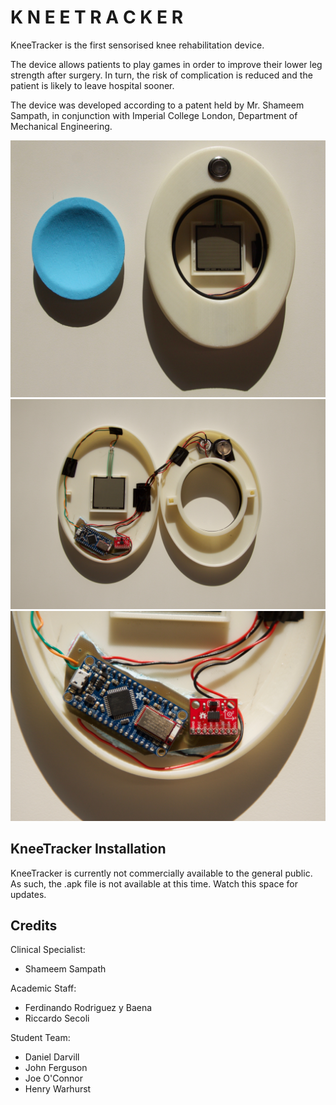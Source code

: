 # K N E E T R A C K E R
 KneeTracker is the first sensorised knee rehabilitation device. 
 
 The device allows patients to play games in order to improve their lower leg strength after surgery. In turn, the risk of complication is reduced and the patient is likely to leave hospital sooner.
 
 The device was developed according to a patent held by Mr. Shameem Sampath, in conjunction with Imperial College London, Department of Mechanical Engineering.
 
![Alt text](photos/IMG_5400.jpg?raw=true "Knee Tracker")
![Alt text](photos/IMG_5379.jpg?raw=true "Knee Tracker")
![Alt text](photos/IMG_5380.jpg?raw=true "Knee Tracker")

## KneeTracker Installation

KneeTracker is currently not commercially available to the general public. As such, the .apk file is not available at this time. Watch this space for updates.

## Credits

Clinical Specialist:

- Shameem Sampath

Academic Staff:

- Ferdinando Rodriguez y Baena
- Riccardo Secoli


Student Team:

- Daniel Darvill
- John Ferguson
- Joe O'Connor
- Henry Warhurst



